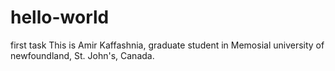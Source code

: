 # hello-world
first task
This is Amir Kaffashnia, graduate student in Memosial university of newfoundland, St. John's, Canada.
